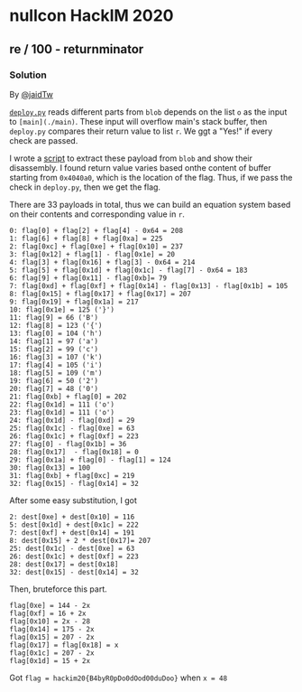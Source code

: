 # nullcon HackIM 2020

## re / 100 - returnminator

### Solution

By [@jaidTw](https://github.com/jaidTw)

[`deploy.py`](./deploy.py) reads different parts from `blob` depends on the list `o` as the input to `[main](./main)`. 
These input will overflow main's stack buffer, then `deploy.py` compares their return value to list `r`. We ggt a "Yes!" if every check are passed.

I wrote a [script](./extract.py) to extract these payload from `blob` and show their disassembly. I found return value varies based onthe content of buffer starting from `0x4040a0`, which is the location of the flag. Thus, if we pass the check in `deploy.py`, then we get the flag.

There are 33 payloads in total, thus we can build an equation system based on their contents and corresponding value in `r`.
```
0: flag[0] + flag[2] + flag[4] - 0x64 = 208
1: flag[6] + flag[8] + flag[0xa] = 225
2: flag[0xc] + flag[0xe] + flag[0x10] = 237
3: flag[0x12] + flag[1] - flag[0x1e] = 20
4: flag[3] + flag[0x16] + flag[3] - 0x64 = 214
5: flag[5] + flag[0x1d] + flag[0x1c] - flag[7] - 0x64 = 183
6: flag[9] + flag[0x11] - flag[0xb]= 79
7: flag[0xd] + flag[0xf] + flag[0x14] - flag[0x13] - flag[0x1b] = 105
8: flag[0x15] + flag[0x17] + flag[0x17] = 207
9: flag[0x19] + flag[0x1a] = 217
10: flag[0x1e] = 125 ('}')
11: flag[9] = 66 ('B')
12: flag[8] = 123 ('{')
13: flag[0] = 104 ('h')
14: flag[1] = 97 ('a')
15: flag[2] = 99 ('c')
16: flag[3] = 107 ('k')
17: flag[4] = 105 ('i')
18: flag[5] = 109 ('m')
19: flag[6] = 50 ('2')
20: flag[7] = 48 ('0')
21: flag[0xb] + flag[0] = 202
22: flag[0x1d] = 111 ('o')
23: flag[0x1d] = 111 ('o')
24: flag[0x1d] - flag[0xd] = 29
25: flag[0x1c] - flag[0xe] = 63
26: flag[0x1c] + flag[0xf] = 223
27: flag[0] - flag[0x1b] = 36
28: flag[0x17]  - flag[0x18] = 0
29: flag[0x1a] + flag[0] - flag[1] = 124
30: flag[0x13] = 100
31: flag[0xb] + flag[0xc] = 219
32: flag[0x15] - flag[0x14] = 32 
```

After some easy substitution, I got
```
2: dest[0xe] + dest[0x10] = 116
5: dest[0x1d] + dest[0x1c] = 222
7: dest[0xf] + dest[0x14] = 191
8: dest[0x15] + 2 * dest[0x17]= 207
25: dest[0x1c] - dest[0xe] = 63
26: dest[0x1c] + dest[0xf] = 223
28: dest[0x17] = dest[0x18]
32: dest[0x15] - dest[0x14] = 32
```
Then, bruteforce this part.
```
flag[0xe] = 144 - 2x
flag[0xf] = 16 + 2x
flag[0x10] = 2x - 28
flag[0x14] = 175 - 2x
flag[0x15] = 207 - 2x
flag[0x17] = flag[0x18] = x
flag[0x1c] = 207 - 2x
flag[0x1d] = 15 + 2x 
```
Got `flag = hackim20{B4byR0pDo0dOod00duDoo}` when `x = 48`
